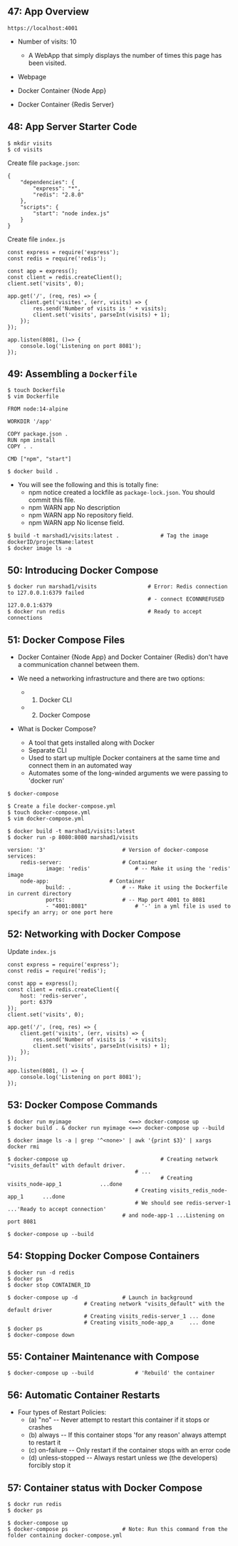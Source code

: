 ## 47: App Overview

`https://localhost:4001`

* Number of visits: 10
  - A WebApp that simply displays the number of times this page has been visited.

* Webpage
* Docker Container {Node App} 
* Docker Container {Redis Server}

## 48: App Server Starter Code

```
$ mkdir visits
$ cd visits
```

Create file `package.json`:
```
{
    "dependencies": {
        "express": "*",
        "redis": "2.8.0"
    },
    "scripts": {
        "start": "node index.js"
    }
}
```

Create file `index.js`
```
const express = require('express');
const redis = require('redis');

const app = express();
const client = redis.createClient();
client.set('visits', 0);

app.get('/', (req, res) => {
	client.get('visites', (err, visits) => {
		res.send('Number of visits is ' + visits);
		client.set('visits', parseInt(visits) + 1);
	});
});

app.listen(8081, ()=> {
	console.log('Listening on port 8081');
});
```

## 49: Assembling a `Dockerfile`

```
$ touch Dockerfile
$ vim Dockerfile
```

```
FROM node:14-alpine

WORKDIR '/app'

COPY package.json .
RUN npm install
COPY . .

CMD ["npm", "start"]
```

```
$ docker build .
```

* You will see the following and this is totally fine: 
  - npm notice created a lockfile as `package-lock.json`. You should commit this file.
  - npm WARN app No description
  - npm WARN app No repository field.
  - npm WARN app No license field.

```
$ build -t marshad1/visits:latest . 			# Tag the image dockerID/projectName:latest
$ docker image ls -a
```

## 50: Introducing Docker Compose

```
$ docker run marshad1/visits 				# Error: Redis connection to 127.0.0.1:6379 failed 
                							# - connect ECONNREFUSED 127.0.0.1:6379
$ docker run redis 				        	# Ready to accept connections
```

## 51: Docker Compose Files

* Docker Container {Node App} and Docker Container {Redis} don't have a communication channel between them.

* We need a networking infrastructure and there are two options: 
  - 1) Docker CLI
  - 2) Docker Compose

* What is Docker Compose?
  - A tool that gets installed along with Docker
  - Separate CLI
  - Used to start up multiple Docker containers at the same time and connect them in an automated way
  - Automates some of the long-winded arguments we were passing to 'docker run'

```
$ docker-compose

$ Create a file docker-compose.yml
$ touch docker-compose.yml
$ vim docker-compose.yml

$ docker build -t marshad1/visits:latest
$ docker run -p 8080:8080 marshad1/visits
```

```
version: '3' 						# Version of docker-compose
services:
	redis-server: 					# Container
    		image: 'redis'				# -- Make it using the 'redis' image
  	node-app: 					# Container
    		build: . 				# -- Make it using the Dockerfile in current directory
    		ports: 					# -- Map port 4001 to 8081
      		- "4001:8081" 				# '-' in a yml file is used to specify an arry; or one port here 
```

## 52: Networking with Docker Compose

Update `index.js`

```
const express = require('express');
const redis = require('redis');

const app = express();
const client = redis.createClient({
	host: 'redis-server',
	port: 6379
});
client.set('visits', 0);

app.get('/', (req, res) => {
    client.get('visits', (err, visits) => {
        res.send('Number of visits is ' + visits);
        client.set('visits', parseInt(visits) + 1);
    });
});

app.listen(8081, () => {
    console.log('Listening on port 8081');
});
```

## 53: Docker Compose Commands

```
$ docker run myimage                  <==> docker-compose up
$ docker build . & docker run myimage <==> docker-compose up --build

$ docker image ls -a | grep '^<none>' | awk '{print $3}' | xargs docker rmi

$ docker-compose up 							# Creating network "visits_default" with default driver. 
		    							# ...
                    							# Creating visits_node-app_1			...done
		    							# Creating visits_redis_node-app_1		...done
		    							# We should see redis-server-1 ...'Ready to accept connection' 
									# and node-app-1 ...Listening on port 8081

$ docker-compose up --build
```

## 54: Stopping Docker Compose Containers

```
$ docker run -d redis
$ docker ps
$ docker stop CONTAINER_ID

$ docker-compose up -d 				# Launch in background
						# Creating network "visits_default" with the default driver
						# Creating visits_redis-server_1 ... done
						# Creating visits_node-app_a     ... done
$ docker ps
$ docker-compose down
```

## 55: Container Maintenance with Compose

```
$ docker-compose up --build 			# 'Rebuild' the container
```

## 56: Automatic Container Restarts

* Four types of Restart Policies:
  - (a) "no"           -- Never attempt to restart this container if it stops or crashes
  - (b) always         -- If this container stops 'for any reason' always attempt to restart it
  - (c) on-failure     -- Only restart if the container stops with an error code
  - (d) unless-stopped -- Always restart unless we (the developers) forcibly stop it

## 57: Container status with Docker Compose

```
$ dockr run redis
$ docker ps

$ docker-compose up
$ docker-compose ps 				# Note: Run this command from the folder containing docker-compose.yml
```

